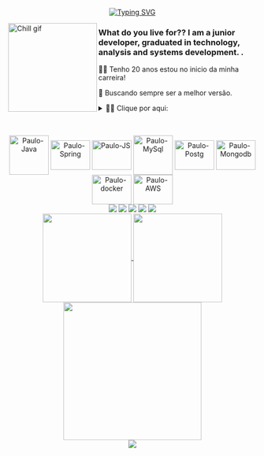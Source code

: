 <p align="center">
<a href="https://github.com/pauloandresdf?tab=repositories"><img src="https://readme-typing-svg.demolab.com/?font=Fira+Code&pause=1000&color=Ff0000&center=true&vCenter=true&width=500&height=30&lines=Opa,+eu%20sou+Paulo+um+Dev+Back-End!+iai?%F0%9F%91%8B" alt="Typing SVG" /></a>
</p>

[<img align="left" alt="Chill gif" src="https://i.gifer.com/3IsP.gif" width="180" height="180" />](https://github.com/pauloandresdf?tab=repositories)

### What do you live for?? I am a junior developer, graduated in technology, analysis and systems development. .

👨‍🎓 Tenho 20 anos estou no inicio da minha carreira!

🔭 Buscando sempre ser a melhor versão.

<details>
  <summary>👨‍💻 Clique por aqui:</summary>
  
  - 💬 Desde o inicio da minha graduação, venho me desenvolvendo como dev autodidata, semprei gostei de tecnologia e a proporção que ela pode mudar vidas.
    
  - 📚Me especializando atualmente em Java, Spring Framework e AWS em busca da Cloud Praticioner.

  - 🔰Sou formado em CFOR de Engenharia, Aspirante-a-oficial R/2 do Exército Brasileiro, tenho habilidades únicas, como adaptação a mudanças e comprometimento com objetivos e metas a qualquer custo, resolvendo qualquer tipo de problemas, diferenciais que aplico em todos os setores da vida.
    
</details>

##

<div align="center" style="display: inline_block"><br>
  <img align="center" alt="Paulo-Java" height="80" width="80" src="https://cdn.jsdelivr.net/gh/devicons/devicon/icons/java/java-original.svg"/>
  <img align="center" alt="Paulo-Spring" height="60" width="80" src="https://cdn.jsdelivr.net/gh/devicons/devicon@latest/icons/spring/spring-original-wordmark.svg"/>
  <img align="center" alt="Paulo-JS" height="60" width="80"src="https://cdn.jsdelivr.net/gh/devicons/devicon/icons/javascript/javascript-original.svg" />  
  <img align="center" alt="Paulo-MySql" height="80" width="80"src="https://cdn.jsdelivr.net/gh/devicons/devicon@latest/icons/mysql/mysql-plain-wordmark.svg" />
  <img align="center" alt="Paulo-Postg" height="60" width="80" src="https://cdn.jsdelivr.net/gh/devicons/devicon@latest/icons/postgresql/postgresql-plain-wordmark.svg" />
   <img align="center" alt="Paulo-Mongodb" height="60" width="80" src="https://cdn.jsdelivr.net/gh/devicons/devicon@latest/icons/mongodb/mongodb-plain-wordmark.svg" />
  <img align="center" alt="Paulo-docker" height="60" width="80" src="https://cdn.jsdelivr.net/gh/devicons/devicon@latest/icons/docker/docker-original-wordmark.svg"/>
  <img align="center" alt="Paulo-AWS" height="60" width="80" src="https://cdn.jsdelivr.net/gh/devicons/devicon@latest/icons/amazonwebservices/amazonwebservices-plain-wordmark.svg"/>     
  <!--
  <img align="center" alt="Paulo-NodeJs" height="60" width="80" src="https://cdn.jsdelivr.net/gh/devicons/devicon@latest/icons/nodejs/nodejs-plain-wordmark.svg" />
  <!--<img align="center" alt="Paulo-Csharp" height="60" width="80" src="https://raw.githubusercontent.com/devicons/devicon/master/icons/csharp/csharp-original.svg">
   <img align="center" alt="Paulo-Python" height="60" width="80" src="https://raw.githubusercontent.com/devicons/devicon/master/icons/python/python-original.svg">
  -->
  
   
</div>
  
 
<div align="center"> 
  <a href="https://www.reddit.com/user/pauloandredev"target="_blank"><img src="https://img.shields.io/badge/Reddit-FF4500?style=for-the-badge&logo=reddit&logoColor=white" target="_blank"></a> 
  <a href="https://www.linkedin.com/in/pauloandresdf/" target="_blank"><img src="https://img.shields.io/badge/-LinkedIn-%230077B5?style=for-the-badge&logo=linkedin&logoColor=white" target="_blank"></a> 
  <a href="https://open.spotify.com/playlist/7BCNqfElVwlDcClH9eG0Bl?si=0f6defbbc7bc4591" target="_blank"><img src="https://img.shields.io/badge/Spotify-1ED760?style=for-the-badge&logo=spotify&logoColor=white"></a>
  <a href="https://www.instagram.com/pauloandresdf/" target="_blank"><img src="https://img.shields.io/badge/-Instagram-%23E4405F?style=for-the-badge&logo=instagram&logoColor=white" target="_blank"></a>
  <a href = "mailto:pauloandresdfdev@gmail.com"><img src="https://img.shields.io/badge/-Gmail-%23333?style=for-the-badge&logo=gmail&logoColor=white" target="_blank"></a>
</div>

<div align="center">  
<a href="https://github.com/pauloandresdf/github-readme-stats">
  <img align="center" height="180em" src="https://github-readme-stats.vercel.app/api?username=pauloandresdf&layout=compact&theme=shadow_red" />
</a>
<a href="https://github.com/pauloandresdf/github-readme-stats">
  <img align="center"height="180em"src="https://github-readme-stats.vercel.app/api/top-langs/?username=pauloandresdf&layout=compact&theme=shadow_red" />
</a>
</div>

<div align="center">
<img align="center" height="280em" href="https://github.com/pauloandresdf/github-readme-stats" src="https://github-readme-activity-graph.vercel.app/graph?username=pauloandresdf&radius=16&theme=redical&area=false&order=5&hide_border=true&hide_title=false&line=F12A37&point=91040D&color=E1E1E1">
</img>
</div>


<div align="center">
  <img src="https://visitor-badge.laobi.icu/badge?page_id=pauloandresdf.visitor-badge&left_color=black&right_color=red">
</div>

<!--
<div align="center">
<img alt="Total de estrelas" title="Total de estrelas GitHub" src="https://custom-icon-badges.demolab.com/github/stars/pauloandresdf?color=black&style=for-the-badge&labelColor=black&logo=star&label=estrelas"/>
</div> 
-->
<!--<div align="center">
<img align="center" height="500px" src="https://i.gifer.com/g32K.gif
" width="800px"  style="max-width: 100%; height: auto;></img>
</div> 
-->
